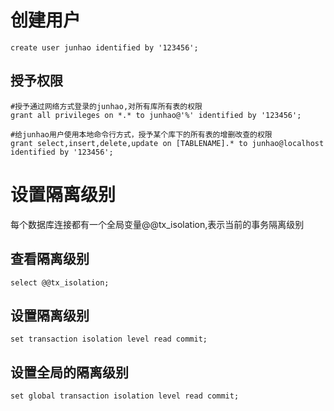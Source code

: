 # 创建用户
```mysql
create user junhao identified by '123456';
```

## 授予权限
```mysql
#授予通过网络方式登录的junhao,对所有库所有表的权限
grant all privileges on *.* to junhao@'%' identified by '123456';

#给junhao用户使用本地命令行方式，授予某个库下的所有表的增删改查的权限
grant select,insert,delete,update on [TABLENAME].* to junhao@localhost identified by '123456';
```

# 设置隔离级别
每个数据库连接都有一个全局变量@@tx_isolation,表示当前的事务隔离级别

## 查看隔离级别
	select @@tx_isolation;
## 设置隔离级别
	set transaction isolation level read commit;
## 设置全局的隔离级别
	set global transaction isolation level read commit;
	
	
	




